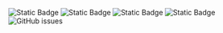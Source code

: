 ![Static Badge](https://img.shields.io/badge/blacklists-60-000000) ![Static Badge](https://img.shields.io/badge/blacklisted-2693063-cc0000) ![Static Badge](https://img.shields.io/badge/whitelisted-2242-00CC00) ![Static Badge](https://img.shields.io/badge/streaming_blacklist-28106-000000) ![GitHub issues](https://img.shields.io/github/issues/fabriziosalmi/blacklists)
